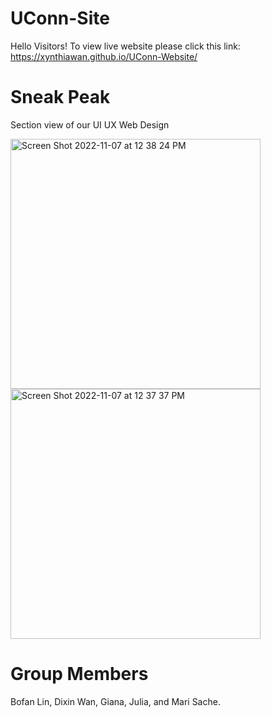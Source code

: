 # UConn-Site



Hello Visitors! To view live website please click this link: 
       https://xynthiawan.github.io/UConn-Website/

# Sneak Peak


Section view of our UI UX Web Design


<img width="400" alt="Screen Shot 2022-11-07 at 12 38 24 PM" src="https://user-images.githubusercontent.com/106646065/200380784-f57de971-7140-4b53-90d7-bbf4fe1e3650.png">
<img width="400" alt="Screen Shot 2022-11-07 at 12 37 37 PM" src="https://user-images.githubusercontent.com/106646065/200380831-2dd038dd-18ab-4897-b743-54cf3e62e774.png">


# Group Members



Bofan Lin, Dixin Wan, Giana, Julia, and Mari Sache.
